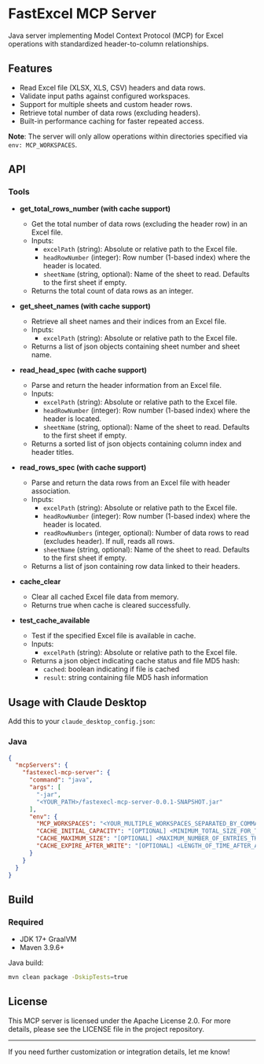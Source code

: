 # FastExcel MCP Server

Java server implementing Model Context Protocol (MCP) for Excel operations with standardized header-to-column relationships.

## Features

- Read Excel file (XLSX, XLS, CSV) headers and data rows.
- Validate input paths against configured workspaces.
- Support for multiple sheets and custom header rows.
- Retrieve total number of data rows (excluding headers).
- Built-in performance caching for faster repeated access.

**Note**: The server will only allow operations within directories specified via `env: MCP_WORKSPACES`.

## API

### Tools

- **get_total_rows_number (with cache support)**
    - Get the total number of data rows (excluding the header row) in an Excel file.
    - Inputs:
        - `excelPath` (string): Absolute or relative path to the Excel file.
        - `headRowNumber` (integer): Row number (1-based index) where the header is located.
        - `sheetName` (string, optional): Name of the sheet to read. Defaults to the first sheet if empty.
    - Returns the total count of data rows as an integer.

- **get_sheet_names (with cache support)**
    - Retrieve all sheet names and their indices from an Excel file.
    - Inputs:
        - `excelPath` (string): Absolute or relative path to the Excel file.
    - Returns a list of json objects containing sheet number and sheet name.

- **read_head_spec (with cache support)**
    - Parse and return the header information from an Excel file.
    - Inputs:
        - `excelPath` (string): Absolute or relative path to the Excel file.
        - `headRowNumber` (integer): Row number (1-based index) where the header is located.
        - `sheetName` (string, optional): Name of the sheet to read. Defaults to the first sheet if empty.
    - Returns a sorted list of json objects containing column index and header titles.

- **read_rows_spec (with cache support)**
    - Parse and return the data rows from an Excel file with header association.
    - Inputs:
        - `excelPath` (string): Absolute or relative path to the Excel file.
        - `headRowNumber` (integer): Row number (1-based index) where the header is located.
        - `readRowNumbers` (integer, optional): Number of data rows to read (excludes header). If null, reads all rows.
        - `sheetName` (string, optional): Name of the sheet to read. Defaults to the first sheet if empty.
    - Returns a list of json containing row data linked to their headers.

- **cache_clear**
    - Clear all cached Excel file data from memory.
    - Returns true when cache is cleared successfully.

- **test_cache_available**
    - Test if the specified Excel file is available in cache.
    - Inputs:
        - `excelPath` (string): Absolute or relative path to the Excel file.
    - Returns a json object indicating cache status and file MD5 hash:
        - `cached`: boolean indicating if file is cached
        - `result`: string containing file MD5 hash information

## Usage with Claude Desktop

Add this to your `claude_desktop_config.json`:

### Java

```json
{
  "mcpServers": {
    "fastexecl-mcp-server": {
      "command": "java",
      "args": [
        "-jar",
        "<YOUR_PATH>/fastexecl-mcp-server-0.0.1-SNAPSHOT.jar"
      ],
      "env": {
        "MCP_WORKSPACES": "<YOUR_MULTIPLE_WORKSPACES_SEPARATED_BY_COMMAS>",
        "CACHE_INITIAL_CAPACITY": "[OPTIONAL] <MINIMUM_TOTAL_SIZE_FOR_THE_INTERNAL_DATA_STRUCTURES> <DEFAULT: 100>",
        "CACHE_MAXIMUM_SIZE": "[OPTIONAL] <MAXIMUM_NUMBER_OF_ENTRIES_THE_CACHE_MAY_CONTAIN> <DEFAULT: 1000>",
        "CACHE_EXPIRE_AFTER_WRITE": "[OPTIONAL] <LENGTH_OF_TIME_AFTER_AN_ENTRY_IS_CREATED_THAT_IT_SHOULD_BE_AUTOMATICALLY_REMOVED> <DEFAULT: 35s>"
      }
    }
  }
}
```

## Build

### Required

- JDK 17+ GraalVM
- Maven 3.9.6+

Java build:

```bash
mvn clean package -DskipTests=true
```

## License

This MCP server is licensed under the Apache License 2.0. For more details, please see the LICENSE file in the project repository.

---

If you need further customization or integration details, let me know!
